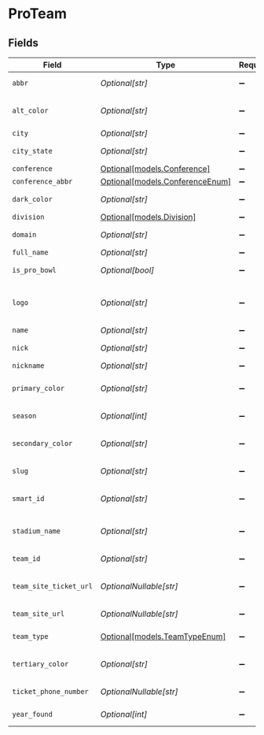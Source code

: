 # ProTeam


## Fields

| Field                                                                    | Type                                                                     | Required                                                                 | Description                                                              | Example                                                                  |
| ------------------------------------------------------------------------ | ------------------------------------------------------------------------ | ------------------------------------------------------------------------ | ------------------------------------------------------------------------ | ------------------------------------------------------------------------ |
| `abbr`                                                                   | *Optional[str]*                                                          | :heavy_minus_sign:                                                       | Three-letter team abbreviation                                           | MIN                                                                      |
| `alt_color`                                                              | *Optional[str]*                                                          | :heavy_minus_sign:                                                       | Alternate team color in hex format                                       | #ffffff                                                                  |
| `city`                                                                   | *Optional[str]*                                                          | :heavy_minus_sign:                                                       | Team city/location                                                       | Minnesota                                                                |
| `city_state`                                                             | *Optional[str]*                                                          | :heavy_minus_sign:                                                       | Team city and state                                                      | Minnesota                                                                |
| `conference`                                                             | [Optional[models.Conference]](../models/conference.md)                   | :heavy_minus_sign:                                                       | N/A                                                                      |                                                                          |
| `conference_abbr`                                                        | [Optional[models.ConferenceEnum]](../models/conferenceenum.md)           | :heavy_minus_sign:                                                       | NFL conference                                                           |                                                                          |
| `dark_color`                                                             | *Optional[str]*                                                          | :heavy_minus_sign:                                                       | Dark team color in hex format                                            | #ffc62f                                                                  |
| `division`                                                               | [Optional[models.Division]](../models/division.md)                       | :heavy_minus_sign:                                                       | N/A                                                                      |                                                                          |
| `domain`                                                                 | *Optional[str]*                                                          | :heavy_minus_sign:                                                       | Team website domain prefix                                               | vikings                                                                  |
| `full_name`                                                              | *Optional[str]*                                                          | :heavy_minus_sign:                                                       | Full team name                                                           | Minnesota Vikings                                                        |
| `is_pro_bowl`                                                            | *Optional[bool]*                                                         | :heavy_minus_sign:                                                       | Whether this is a Pro Bowl team                                          |                                                                          |
| `logo`                                                                   | *Optional[str]*                                                          | :heavy_minus_sign:                                                       | URL to team logo (may contain formatInstructions placeholder)            | https://static.www.nfl.com/formatInstructions/league/api/clubs/logos/MIN |
| `name`                                                                   | *Optional[str]*                                                          | :heavy_minus_sign:                                                       | Team name                                                                | Minnesota Vikings                                                        |
| `nick`                                                                   | *Optional[str]*                                                          | :heavy_minus_sign:                                                       | Team nickname (short form)                                               | Vikings                                                                  |
| `nickname`                                                               | *Optional[str]*                                                          | :heavy_minus_sign:                                                       | Team nickname                                                            | Vikings                                                                  |
| `primary_color`                                                          | *Optional[str]*                                                          | :heavy_minus_sign:                                                       | Primary team color in hex format                                         | #4F2683                                                                  |
| `season`                                                                 | *Optional[int]*                                                          | :heavy_minus_sign:                                                       | Current season year                                                      | 2025                                                                     |
| `secondary_color`                                                        | *Optional[str]*                                                          | :heavy_minus_sign:                                                       | Secondary team color in hex format                                       | #ffc62f                                                                  |
| `slug`                                                                   | *Optional[str]*                                                          | :heavy_minus_sign:                                                       | URL-friendly team identifier                                             | minnesota-vikings                                                        |
| `smart_id`                                                               | *Optional[str]*                                                          | :heavy_minus_sign:                                                       | Unique smart identifier for the team                                     | 10403000-5851-f9d5-da45-78365a05b6b0                                     |
| `stadium_name`                                                           | *Optional[str]*                                                          | :heavy_minus_sign:                                                       | Name of the team's home stadium                                          | U.S. Bank Stadium                                                        |
| `team_id`                                                                | *Optional[str]*                                                          | :heavy_minus_sign:                                                       | Team identifier (4-digit string)                                         | 3000                                                                     |
| `team_site_ticket_url`                                                   | *OptionalNullable[str]*                                                  | :heavy_minus_sign:                                                       | URL to team's ticket purchase page                                       |                                                                          |
| `team_site_url`                                                          | *OptionalNullable[str]*                                                  | :heavy_minus_sign:                                                       | Team's official website URL                                              |                                                                          |
| `team_type`                                                              | [Optional[models.TeamTypeEnum]](../models/teamtypeenum.md)               | :heavy_minus_sign:                                                       | Team type classification                                                 |                                                                          |
| `tertiary_color`                                                         | *Optional[str]*                                                          | :heavy_minus_sign:                                                       | Tertiary team color in hex format                                        | #ffffff                                                                  |
| `ticket_phone_number`                                                    | *OptionalNullable[str]*                                                  | :heavy_minus_sign:                                                       | Phone number for ticket purchases                                        |                                                                          |
| `year_found`                                                             | *Optional[int]*                                                          | :heavy_minus_sign:                                                       | Year the team was founded                                                | 1961                                                                     |